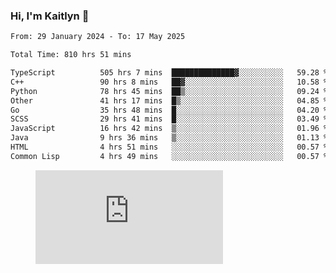 ### Hi, I'm Kaitlyn 👋
<!--START_SECTION:waka-->

```txt
From: 29 January 2024 - To: 17 May 2025

Total Time: 810 hrs 51 mins

TypeScript          505 hrs 7 mins  ██████████████▓░░░░░░░░░░   59.28 %
C++                 90 hrs 8 mins   ██▓░░░░░░░░░░░░░░░░░░░░░░   10.58 %
Python              78 hrs 45 mins  ██▒░░░░░░░░░░░░░░░░░░░░░░   09.24 %
Other               41 hrs 17 mins  █▒░░░░░░░░░░░░░░░░░░░░░░░   04.85 %
Go                  35 hrs 48 mins  █░░░░░░░░░░░░░░░░░░░░░░░░   04.20 %
SCSS                29 hrs 41 mins  █░░░░░░░░░░░░░░░░░░░░░░░░   03.49 %
JavaScript          16 hrs 42 mins  ▒░░░░░░░░░░░░░░░░░░░░░░░░   01.96 %
Java                9 hrs 36 mins   ▒░░░░░░░░░░░░░░░░░░░░░░░░   01.13 %
HTML                4 hrs 51 mins   ░░░░░░░░░░░░░░░░░░░░░░░░░   00.57 %
Common Lisp         4 hrs 49 mins   ░░░░░░░░░░░░░░░░░░░░░░░░░   00.57 %
```

<!--END_SECTION:waka-->

<figure><embed src="https://wakatime.com/share/@018d58bc-3d22-46c9-b2d7-4ed36fb8172d/243b5d9b-77cd-4133-89ff-dcc8f225fa18.svg"></embed></figure>
